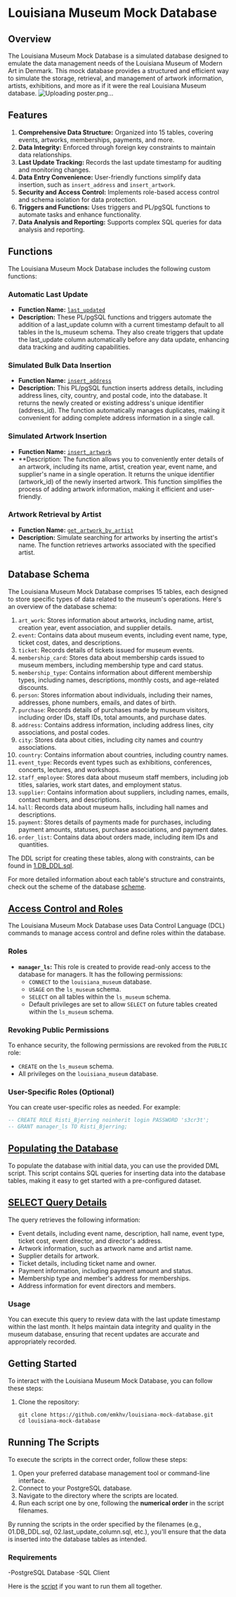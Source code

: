# Louisiana Museum Mock Database

## Overview

The Louisiana Museum Mock Database is a simulated database designed to emulate the data management needs of the Louisiana Museum of Modern Art in Denmark. This mock database provides a structured and efficient way to simulate the storage, retrieval, and management of artwork information, artists, exhibitions, and more as if it were the real Louisiana Museum database.
![Uploading poster.png…]()

## Features
1. **Comprehensive Data Structure:** Organized into 15 tables, covering events, artworks, memberships, payments, and more.
2. **Data Integrity:** Enforced through foreign key constraints to maintain data relationships.
3. **Last Update Tracking:** Records the last update timestamp for auditing and monitoring changes.
4. **Data Entry Convenience:** User-friendly functions simplify data insertion, such as `insert_address` and `insert_artwork`.
5. **Security and Access Control:** Implements role-based access control and schema isolation for data protection.
6. **Triggers and Functions:** Uses triggers and PL/pgSQL functions to automate tasks and enhance functionality.
7. **Data Analysis and Reporting:** Supports complex SQL queries for data analysis and reporting.

## Functions

The Louisiana Museum Mock Database includes the following custom functions:

### Automatic Last Update

- **Function Name:** [`last_updated`](2.last_update_column.sql)
- **Description:** These PL/pgSQL functions and triggers automate the addition of a last_update column with a current timestamp default to all tables in the ls_museum schema. They also create triggers that update the last_update column automatically before any data update, enhancing data tracking and auditing capabilities.

### Simulated Bulk Data Insertion

- **Function Name:** [`insert_address`](3.insert_address_function.sql)
- **Description:** This PL/pgSQL function inserts address details, including address lines, city, country, and postal code, into the database. It returns the newly created or existing address's unique identifier (address_id). The function automatically manages duplicates, making it convenient for adding complete address information in a single call.

### Simulated Artwork Insertion

- **Function Name:** [`insert_artwork`](4.insert_artwork_function.sql)
- **Description: The function allows you to conveniently enter details of an artwork, including its name, artist, creation year, event name, and supplier's name in a single operation. It returns the unique identifier (artwork_id) of the newly inserted artwork. This function simplifies the process of adding artwork information, making it efficient and user-friendly.

### Artwork Retrieval by Artist

- **Function Name:** [`get_artwork_by_artist`](5.get_artworks_by_artist.sql)
- **Description:** Simulate searching for artworks by inserting the artist's name. The function retrieves artworks associated with the specified artist.

## Database Schema

The Louisiana Museum Mock Database comprises 15 tables, each designed to store specific types of data related to the museum's operations. Here's an overview of the database schema:

1. `art_work`: Stores information about artworks, including name, artist, creation year, event association, and supplier details.
2. `event`: Contains data about museum events, including event name, type, ticket cost, dates, and descriptions.
3. `ticket`: Records details of tickets issued for museum events.
4. `membership_card`: Stores data about membership cards issued to museum members, including membership type and card status.
5. `membership_type`: Contains information about different membership types, including names, descriptions, monthly costs, and age-related discounts.
6. `person`: Stores information about individuals, including their names, addresses, phone numbers, emails, and dates of birth.
7. `purchase`: Records details of purchases made by museum visitors, including order IDs, staff IDs, total amounts, and purchase dates.
8. `address`: Contains address information, including address lines, city associations, and postal codes.
9. `city`: Stores data about cities, including city names and country associations.
10. `country`: Contains information about countries, including country names.
11. `event_type`: Records event types such as exhibitions, conferences, concerts, lectures, and workshops.
12. `staff_employee`: Stores data about museum staff members, including job titles, salaries, work start dates, and employment status.
13. `supplier`: Contains information about suppliers, including names, emails, contact numbers, and descriptions.
14. `hall`: Records data about museum halls, including hall names and descriptions.
15. `payment`: Stores details of payments made for purchases, including payment amounts, statuses, purchase associations, and payment dates.
16. `order_list`: Contains data about orders made, including item IDs and quantities.

The DDL script for creating these tables, along with constraints, can be found in [1.DB_DDL.sql](1.DB_DDL.sql).

For more detailed information about each table's structure and constraints, check out the scheme of the database [scheme](mock-db-scheme.PNG).



## [Access Control and Roles](7.DCL_manager.sql)

The Louisiana Museum Mock Database uses Data Control Language (DCL) commands to manage access control and define roles within the database.

### Roles

- **`manager_ls`:** This role is created to provide read-only access to the database for managers. It has the following permissions:
  - `CONNECT` to the `louisiana_museum` database.
  - `USAGE` on the `ls_museum` schema.
  - `SELECT` on all tables within the `ls_museum` schema.
  - Default privileges are set to allow `SELECT` on future tables created within the `ls_museum` schema.

### Revoking Public Permissions

To enhance security, the following permissions are revoked from the `PUBLIC` role:
- `CREATE` on the `ls_museum` schema.
- All privileges on the `louisiana_museum` database.

### User-Specific Roles (Optional)

You can create user-specific roles as needed. For example:
```sql
-- CREATE ROLE Risti_Bjerring noinherit login PASSWORD 's3cr3t';
-- GRANT manager_ls TO Risti_Bjerring;
```

## [Populating the Database](6.DML.sql)
To populate the database with initial data, you can use the provided DML script. This script contains SQL queries for inserting data into the database tables, making it easy to get started with a pre-configured dataset.

## [SELECT Query Details](8.DQL(Select).sql)

The query retrieves the following information:

- Event details, including event name, description, hall name, event type, ticket cost, event director, and director's address.
- Artwork information, such as artwork name and artist name.
- Supplier details for artwork.
- Ticket details, including ticket name and owner.
- Payment information, including payment amount and status.
- Membership type and member's address for memberships.
- Address information for event directors and members.

### Usage

You can execute this query to review data with the last update timestamp within the last month. It helps maintain data integrity and quality in the museum database, ensuring that recent updates are accurate and appropriately recorded.

     

## Getting Started

To interact with the Louisiana Museum Mock Database, you can follow these steps:

1. Clone the repository:

   ```shell
   git clone https://github.com/emkhv/louisiana-mock-database.git
   cd louisiana-mock-database
   ```

       
## Running The Scripts 

To execute the scripts in the correct order, follow these steps:

1. Open your preferred database management tool or command-line interface.
2. Connect to your PostgreSQL database.
3. Navigate to the directory where the scripts are located.
4. Run each script one by one, following the **numerical order** in the script filenames.

By running the scripts in the order specified by the filenames (e.g., 01.DB_DDL.sql, 02.last_update_column.sql, etc.), you'll ensure that the data is inserted into the database tables as intended.
   
### Requirements
-PostgreSQL Database
-SQL Client

Here is the [script](1-8.DB_Script.sql) if you want to run them all together.
